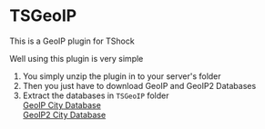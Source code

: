 # TSGeoIP
This is a GeoIP plugin for TShock  

Well using this plugin is very simple  
1. You simply unzip the plugin in to your server's folder  
2. Then you just have to download GeoIP and GeoIP2 Databases  
3. Extract the databases in ```TSGeoIP``` folder  
[GeoIP City Database](http://geolite.maxmind.com/download/geoip/database/GeoLiteCity.dat.gz)  
[GeoIP2 City Database](http://geolite.maxmind.com/download/geoip/database/GeoLite2-City.mmdb.gz)
